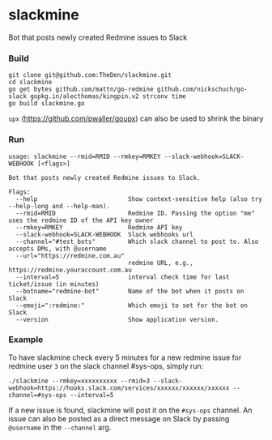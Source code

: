 # slackmine

Bot that posts newly created Redmine issues to Slack

### Build

```
git clone git@github.com:TheDen/slackmine.git
cd slackmine
go get bytes github.com/mattn/go-redmine github.com/nickschuch/go-slack gopkg.in/alecthomas/kingpin.v2 strconv time
go build slackmine.go
```

`upx` (https://github.com/pwaller/goupx) can also be used to shrink the binary

### Run

```
usage: slackmine --rmid=RMID --rmkey=RMKEY --slack-webhook=SLACK-WEBHOOK [<flags>]

Bot that posts newly created Redmine issues to Slack.

Flags:
  --help                         Show context-sensitive help (also try --help-long and --help-man).
  --rmid=RMID                    Redmine ID. Passing the option "me" uses the redmine ID of the API key owner
  --rmkey=RMKEY                  Redmine API key
  --slack-webhook=SLACK-WEBHOOK  Slack webhooks url
  --channel="#test_bots"         Which slack channel to post to. Also accepts DMs, with @username
  --url="https://redmine.com.au"
                                 redmine URL, e.g., https://redmine.youraccount.com.au
  --interval=5                   interval check time for last ticket/issue (in minutes)
  --botname="redmine-bot"        Name of the bot when it posts on Slack
  --emoji=":redmine:"            Which emoji to set for the bot on Slack
  --version                      Show application version.
```
### Example
To have slackmine check every 5 minutes for a new redmine issue for redmine user `3` on the slack channel #sys-ops, simply run:

```
./slackmine --rmkey=xxxxxxxxxx --rmid=3 --slack-webhook=https://hooks.slack.com/services/xxxxxx/xxxxxx/xxxxxx --channel=#sys-ops --interval=5
```

If a new issue is found, slackmine will post it on the `#sys-ops` channel. An issue can also be posted as a direct message on Slack by passing `@username` in the `--channel` arg.
